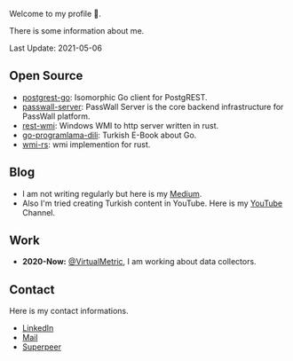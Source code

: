 Welcome to my profile :wave:.

There is some information about me.

Last Update: 2021-05-06

## Open Source
- [postgrest-go](https://github.com/supabase/postgrest-go): Isomorphic Go client for PostgREST.
- [passwall-server](https://github.com/passwall/passwall-server): PassWall Server is the core backend infrastructure for PassWall platform.
- [rest-wmi](https://github.com/yusufpapurcu/rest-wmi): Windows WMI to http server written in rust.
- [go-programlama-dili](https://github.com/ksckaan1/go-programlama-dili): Turkish E-Book about Go.
- [wmi-rs](https://github.com/ohadravid/wmi-rs): wmi implemention for rust.

## Blog
- I am not writing regularly but here is my [Medium](https://yusufpapurcu.medium.com).<br/>
- Also I'm tried creating Turkish content in YouTube. Here is my [YouTube](https://www.youtube.com/channel/UCn0yrndeCy6yeqZFVhucpfQ) Channel.

## Work
- **2020-Now:** [@VirtualMetric](https://www.linkedin.com/company/virtualmetric/), I am working about data collectors.

## Contact
Here is my contact informations.
- [LinkedIn](https://www.linkedin.com/in/yusufpapurcu/)
- [Mail](mailto:yusufturhanp@gmail.com)
- [Superpeer](https://superpeer.com/yusufpapurcu)
